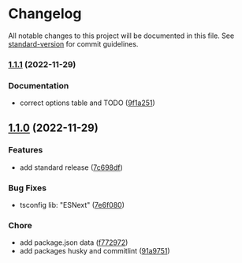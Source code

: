 # Changelog

All notable changes to this project will be documented in this file. See [standard-version](https://github.com/conventional-changelog/standard-version) for commit guidelines.

### [1.1.1](https://github.com/ezemgaray/folder-tree-generator/compare/v1.1.0...v1.1.1) (2022-11-29)


### Documentation

* correct options table and TODO ([9f1a251](https://github.com/ezemgaray/folder-tree-generator/commit/9f1a25163e189c6f88ee0cc59309c77ffaa022cb))

## [1.1.0](https://github.com/ezemgaray/folder-tree-generator/compare/v1.0.13...v1.1.0) (2022-11-29)


### Features

* add standard release ([7c698df](https://github.com/ezemgaray/folder-tree-generator/commit/7c698df013d180e4c3038d96da5b5921084e5db6))


### Bug Fixes

* tsconfig lib: "ESNext" ([7e6f080](https://github.com/ezemgaray/folder-tree-generator/commit/7e6f080331f62fddbbdefcebd9dd2b8935e3cafb))


### Chore

* add package.json data ([f772972](https://github.com/ezemgaray/folder-tree-generator/commit/f77297221ecca1b052fdf0dd669e264f66364094))
* add packages husky and commitlint ([91a9751](https://github.com/ezemgaray/folder-tree-generator/commit/91a9751eec2791adbad50b3663ce18d31386bf50))
